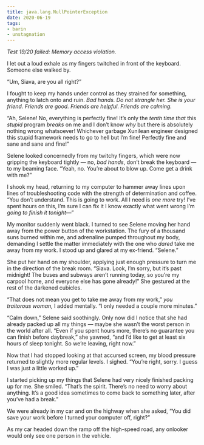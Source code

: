 ```yaml
---
title: java.lang.NullPointerException
date: 2020-06-19
tags:
- barin
- unstagnation
---
```


*Test 19/20 failed: Memory access violation.*

I let out a loud exhale as my fingers twitched in front of the keyboard. Someone else walked by.

<!-- more -->

“Um, Siava, are you all right?”

I fought to keep my hands under control as they strained for something, anything to latch onto and ruin. *Bad hands. Do not strangle her. She is your friend. Friends are good. Friends are helpful. Friends are calming.*

“Ah, Selene! No, everything is perfectly fine! It’s only the *tenth time that* this *stupid* program *breaks* on me and I don’t know *why* but there is absolutely nothing wrong whatsoever! Whichever garbage Xunilean engineer designed this stupid framework needs to go to hell but I’m fine! Perfectly fine and sane and sane and fine!”

Selene looked concernedly from my twitchy fingers, which were now gripping the keyboard tightly — no, *bad hands*, don’t break the keyboard — to my beaming face. “Yeah, no. You’re about to blow up. Come get a drink with me?”

I shook my head, returning to my computer to hammer away lines upon lines of troubleshooting code with the strength of determination and coffee. “You don’t understand. This is going to work. All I need is *one more* try! I’ve spent hours on this, I’m sure I can fix it I know exactly what went wrong I’m *going to finish it tonight—*”

My monitor suddenly went black. I turned to see Selene moving her hand away from the power button of the workstation. The fury of a thousand suns burned within me, and adrenaline pumped throughout my body, demanding I settle the matter immediately with the one who *dared* take me away from my work. I stood up and glared at my ex-friend. “Selene.”

She put her hand on my shoulder, applying just enough pressure to turn me in the direction of the break room. “Siava. Look, I’m sorry, but it’s past midnight! The buses and subways aren’t running today, so you’re my carpool home, and everyone else has gone already!” She gestured at the rest of the darkened cubicles.

“That does not mean you get to take me away from my work,” *you traitorous woman,* I added mentally. “I only needed a couple more minutes.”

“Calm down,” Selene said soothingly. Only now did I notice that she had already packed up all my things — maybe she wasn’t the worst person in the world after all. “Even if you spent hours more, there’s no guarantee you can finish before daybreak,” she yawned, “and I’d like to get at least six hours of sleep tonight. So we’re leaving, right now.”

Now that I had stopped looking at that accursed screen, my blood pressure returned to slightly more regular levels. I sighed. “You’re right, sorry. I guess I was just a little worked up.”

I started picking up my things that Selene had very nicely finished packing up for me. She smiled. “That’s the spirit. There’s no need to worry about anything. It’s a good idea sometimes to come back to something later, after you’ve had a break.”

We were already in my car and on the highway when she asked, “You did save your work before I turned your computer off, right?”

As my car headed down the ramp off the high-speed road, any onlooker would only see one person in the vehicle.
